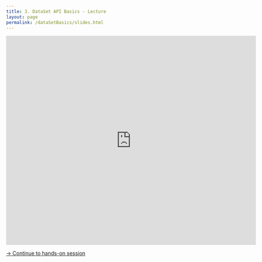 ```yaml
---
title: 3. DataSet API Basics - Lecture
layout: page
permalink: /dataSetBasics/slides.html
---
```


<iframe src="https://www.slideshare.net/slideshow/embed_code/key/BJVkTf8Y7AYeya" width="680" height="571" frameborder="0" marginwidth="0" marginheight="0" scrolling="no"></iframe>

[-> Continue to hands-on session]({{site.baseurl}}/dataSetBasics/handsOn.html)